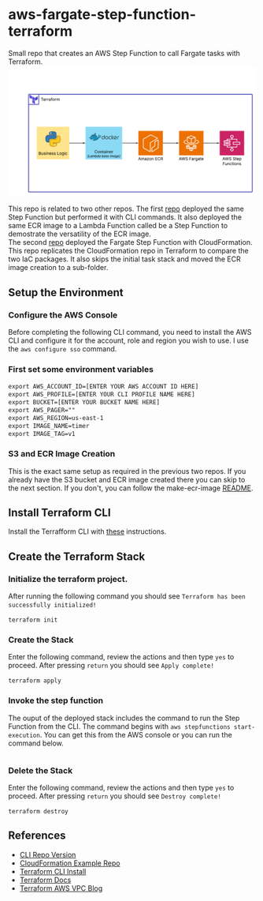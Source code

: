 # aws-fargate-step-function-terraform
Small repo that creates an AWS Step Function to call Fargate tasks with Terraform.
![image](Fargate-Step-Function-TF.png)

This repo is related to two other repos. The first [repo](https://github.com/daniel-fudge/aws-fargate-step-function-demo) 
deployed the same Step Function but performed it with CLI commands. It also deployed the 
same ECR image to a Lambda Function called be a Step Function to demostrate the 
versatility of the ECR image.   
The second [repo](https://github.com/daniel-fudge/aws-fargate-step-function-cloud-formation) 
deployed the Fargate Step Function with CloudFormation.    
This repo replicates the CloudFormation repo in Terraform to compare the two IaC packages. 
It also skips the initial task stack and moved the ECR image creation to a sub-folder. 

## Setup the Environment
### Configure the AWS Console
Before completing the following CLI command, you need to install the AWS CLI and configure 
it for the account, role and region you wish to use. I use the `aws configure sso` command.

### First set some environment variables
```shell
export AWS_ACCOUNT_ID=[ENTER YOUR AWS ACCOUNT ID HERE]
export AWS_PROFILE=[ENTER YOUR CLI PROFILE NAME HERE]
export BUCKET=[ENTER YOUR BUCKET NAME HERE]
export AWS_PAGER=""
export AWS_REGION=us-east-1
export IMAGE_NAME=timer
export IMAGE_TAG=v1
```

### S3 and ECR Image Creation
This is the exact same setup as required in the previous two repos. If you already have 
the S3 bucket and ECR image created there you can skip to the next section. If you don't, 
you can follow the make-ecr-image [README](make-ecr-image/README.md). 

## Install Terraform CLI
Install the Terrafform CLI with [these](https://developer.hashicorp.com/terraform/tutorials/aws-get-started/install-cli) 
instructions.

## Create the Terraform Stack
### Initialize the terraform project. 
After running the following command you should see `Terraform has been successfully initialized!`
```shell
terraform init
```

### Create the Stack 
Enter the following command, review the actions and then type `yes` to proceed. After 
pressing `return` you should see `Apply complete!`
```shell
terraform apply
```

### Invoke the step function
The ouput of the deployed stack includes the command to run the Step Function from the 
CLI. The command begins with `aws stepfunctions start-execution`. You can get this from 
the AWS console or you can run the command below.

```shell

```

### Delete the Stack
Enter the following command, review the actions and then type `yes` to proceed. After 
pressing `return` you should see `Destroy complete!`
```shell
terraform destroy
```

## References
 - [CLI Repo Version](https://github.com/daniel-fudge/aws-fargate-step-function-demo)    
 - [CloudFormation Example Repo](https://github.com/nathanpeck/aws-cloudformation-fargate)    
 - [Terraform CLI Install](https://developer.hashicorp.com/terraform/tutorials/aws-get-started/install-cli)    
 - [Terraform Docs](https://registry.terraform.io/providers/hashicorp/aws/latest/docs)    
 - [Terraform AWS VPC Blog](https://spacelift.io/blog/terraform-aws-vpc)    
 